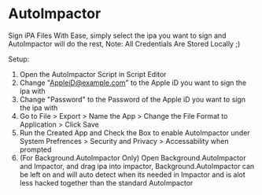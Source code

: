 # AutoImpactor
Sign iPA Files With Ease, simply select the ipa you want to sign and AutoImpactor will do the rest, 
Note: All Credentials Are Stored Locally ;)

Setup:
  1. Open the AutoImpactor Script in Script Editor
  2. Change "AppleiD@example.com" to the Apple iD you want to sign the ipa with
  3. Change "Password" to the Password of the Apple iD you want to sign the ipa with 
  4. Go to File > Export > Name the App > Change the File Format to Application > Click Save
  5. Run the Created App and Check the Box to enable AutoImpactor under System Prefrences > Security and Privacy > Accessability when prompted
  6. (For Background.AutoImpactor Only) Open Background.AutoImpactor and Impactor, and drag ipa into impactor, Background.AutoImpactor can be left on and will auto detect when its needed in Impactor and is alot less hacked together than the standard AutoImpactor
